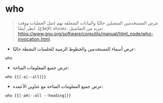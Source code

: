 # who

> عرض المستخدمين المتصلين حاليًا والبيانات المتعلقة بهم (مثل العمليات ووقت الإقلاع).
> انظر أيضًا: `whoami`.
> مزيد من التفاصيل: <https://www.gnu.org/software/coreutils/manual/html_node/who-invocation.html>.

- عرض أسماء المستخدمين والخطوط الزمنية للجلسات النشطة حاليًا:

`who`

- عرض جميع المعلومات المتاحة:

`who {{[-a|--all]}}`

- عرض جميع المعلومات المتاحة مع عناوين الأعمدة:

`who {{[-aH|--all --heading]}}`
